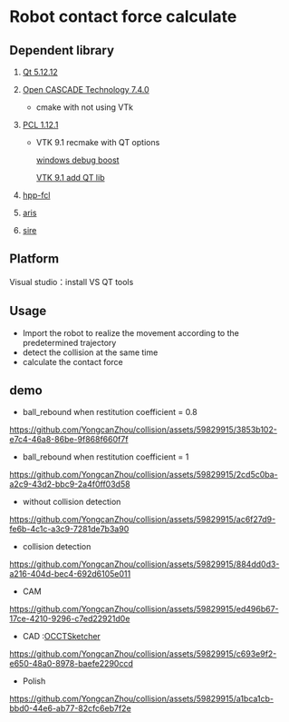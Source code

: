 # Robot contact force calculate 

## Dependent library

1. [Qt 5.12.12](https://download.qt.io/official_releases/qt/) 

2. [Open CASCADE Technology 7.4.0](https://dev.opencascade.org/release/previous#node-29988)   

   - cmake with not using VTk

3. [PCL 1.12.1](https://github.com/PointCloudLibrary/pcl/releases/tag/pcl-1.12.1) 

   - VTK 9.1  recmake with QT options

     [windows debug boost](https://github.com/PointCloudLibrary/pcl/issues/5205)

     [VTK 9.1 add QT lib](https://mangoroom.cn/cpp/pcl-vtk9-x-viewer-hosted-on-qt-widget.html)

4. [hpp-fcl](https://github.com/leitianjian/hpp-fcl/tree/145b08e1bf98daba5d8ab4ace248c7e99a1e5faf) 

5. [aris](https://github.com/py0330/aris)

6. [sire](https://github.com/leitianjian/sire) 

## Platform

Visual studio：install VS QT tools

## Usage

- Import the robot to realize the movement according to the predetermined trajectory
- detect the collision at the same time 
- calculate the contact force

## demo

- ball_rebound when restitution coefficient = 0.8
  

https://github.com/YongcanZhou/collision/assets/59829915/3853b102-e7c4-46a8-86be-9f868f660f7f

- ball_rebound when restitution coefficient = 1
  

https://github.com/YongcanZhou/collision/assets/59829915/2cd5c0ba-a2c9-43d2-bbc9-2a4f0ff03d58

- without collision detection
  

https://github.com/YongcanZhou/collision/assets/59829915/ac6f27d9-fe6b-4c1c-a3c9-7281de7b3a90

- collision detection
  

https://github.com/YongcanZhou/collision/assets/59829915/884dd0d3-a216-404d-bec4-692d6105e011

- CAM
  

https://github.com/YongcanZhou/collision/assets/59829915/ed496b67-17ce-4210-9296-c7ed22921d0e

- CAD :[OCCTSketcher](https://github.com/YongcanZhou/OCCTSketcher)
  

https://github.com/YongcanZhou/collision/assets/59829915/c693e9f2-e650-48a0-8978-baefe2290ccd

- Polish
  

https://github.com/YongcanZhou/collision/assets/59829915/a1bca1cb-bbd0-44e6-ab77-82cfc6eb7f2e







